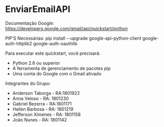 # EnviarEmailAPI

Documentação Google: https://developers.google.com/gmail/api/quickstart/python

PIP'S Necessárias: pip install --upgrade google-api-python-client google-auth-httplib2 google-auth-oauthlib

Para executar este quickstart, você precisará:
- Python 2.6 ou superior
- A ferramenta de gerenciamento de pacotes pip
- Uma conta do Google com o Gmail ativado



Integrantes do Grupo: 
- Anderson Taborga - RA:1801922
- Anna Veloso - RA: 1801230
- Gabriel Bezerra - RA:1801171
- Hellen Barbosa - RA: 1801219
- Jefferson Ximenes - RA: 1801158
- João Nunes - RA: 1801142
